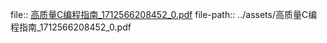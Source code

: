 file:: [高质量C编程指南_1712566208452_0.pdf](../assets/高质量C编程指南_1712566208452_0.pdf)
file-path:: ../assets/高质量C编程指南_1712566208452_0.pdf
